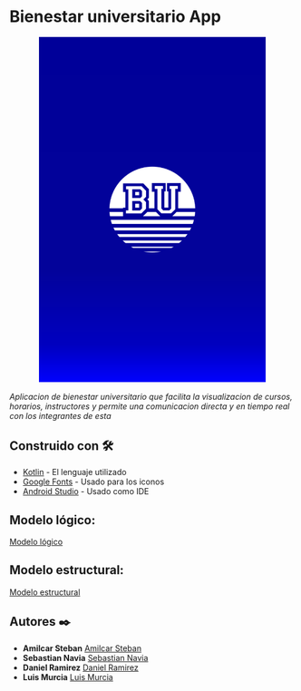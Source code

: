 # Bienestar universitario App

<div align="center">
  <img src="https://github.com/DanielRamirez1901/proyecto-apps/blob/master/imagesReadme/LoginIdea3.png" alt="Imagen de login" width="400"/>
</div>

_Aplicacion de bienestar universitario que facilita la visualizacion de cursos, horarios, instructores y permite una comunicacion directa y en tiempo real con los integrantes de esta_

## Construido con 🛠️


* [Kotlin](https://kotlinlang.org) - El lenguaje utilizado
* [Google Fonts](https://fonts.google.com/icons?icon.platform=android) - Usado para los iconos
* [Android Studio](https://developer.android.com/studio) - Usado como IDE

## Modelo lógico:
[Modelo lógico](https://miro.com/app/board/uXjVMMngR30=/#tpicker-content)

## Modelo estructural: 
[Modelo estructural](https://miro.com/app/board/uXjVMMngR30=/#tpicker-content)

## Autores ✒️


* **Amilcar Steban** 
[Amilcar Steban](https://github.com/Amilcar-Steban)
* **Sebastian Navia** 
[Sebastian Navia](https://github.com/Sebastianavia)
* **Daniel Ramirez** 
[Daniel Ramirez](https://github.com/DanielRamirez1901)
* **Luis Murcia** 
[Luis Murcia](https://github.com/luis486)

